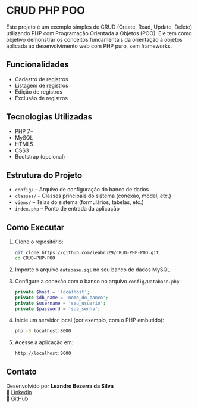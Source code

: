 # CRUD PHP POO

Este projeto é um exemplo simples de CRUD (Create, Read, Update, Delete) utilizando PHP com Programação Orientada a Objetos (POO). Ele tem como objetivo demonstrar os conceitos fundamentais da orientação a objetos aplicada ao desenvolvimento web com PHP puro, sem frameworks.

## Funcionalidades

- Cadastro de registros
- Listagem de registros
- Edição de registros
- Exclusão de registros

## Tecnologias Utilizadas

- PHP 7+
- MySQL
- HTML5
- CSS3
- Bootstrap (opcional)

## Estrutura do Projeto

- `config/` – Arquivo de configuração do banco de dados
- `classes/` – Classes principais do sistema (conexão, model, etc.)
- `views/` – Telas do sistema (formulários, tabelas, etc.)
- `index.php` – Ponto de entrada da aplicação

## Como Executar

1. Clone o repositório:

    ```bash
    git clone https://github.com/leabru29/CRUD-PHP-POO.git
    cd CRUD-PHP-POO
    ```

2. Importe o arquivo `database.sql` no seu banco de dados MySQL.

3. Configure a conexão com o banco no arquivo `config/Database.php`:

    ```php
    private $host = 'localhost';
    private $db_name = 'nome_do_banco';
    private $username = 'seu_usuario';
    private $password = 'sua_senha';
    ```

4. Inicie um servidor local (por exemplo, com o PHP embutido):

    ```bash
    php -S localhost:8000
    ```

5. Acesse a aplicação em:

    ```
    http://localhost:8000
    ```

## Contato

Desenvolvido por **Leandro Bezerra da Silva**  
🔗 [LinkedIn](https://www.linkedin.com/in/leandro-bezerra-da-silva-740064145/)  
🐙 [GitHub](https://github.com/leabru29)
